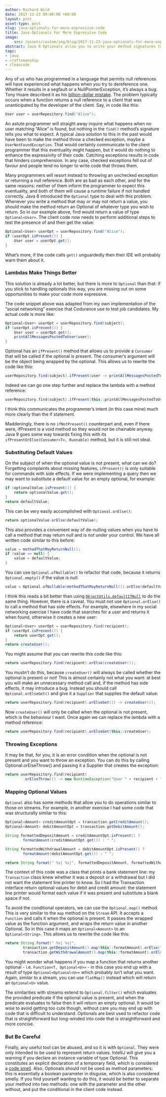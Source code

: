 ```yaml
---
author: Richard Wild
date: 2017-11-23 09:00:00 +00:00
layout: post
asset-type: post
slug: java-optionals-for-more-expressive-code
title: Java Optionals For More Expressive Code
image:
    src: /assets/custom/img/blog/2017-11-23-java-optionals-for-more-expressive-code.png
abstract: Java 8 Optionals allow you to write your method signatures to indicate that your method may or may not return a value. But there is more to Optional than merely checking whether the value is present and getting it if it is. Here I show how Optional also includes some features that can enhance your code's expressiveness.
tags:
- java
- craftsmanship
- cleancode
---
```

Any of us who has programmed in a language that permits null references will have experienced what happens when you try to dereference one. Whether it results in a segfault or a NullPointerException, it’s always a bug. Tony Hoare described it as his [billion-dollar mistake](https://www.infoq.com/presentations/Null-References-The-Billion-Dollar-Mistake-Tony-Hoare). The problem typically occurs when a function returns a null reference to a client that was unanticipated by the developer of the client. Say, in code like this:

```java
User user = userRepository.find("Alice");
```

An astute programmer will straight away inquire what happens when no user matching “Alice” is found, but nothing in the `find()` method’s signature tells you what to expect. A typical Java solution to this in the past would have been to make the method throw a checked exception, maybe a `UserNotFoundException`. That would certainly communicate to the client programmer that this eventuality might happen, but it would do nothing to enhance the expressivity of their code. Catching exceptions results in code that hinders comprehension. In any case, checked exceptions fell out of favour and people tend no longer to write code that throws them.

Many programmers will resort instead to throwing an unchecked exception or returning a null reference. Both are as bad as each other, and for the same reasons: neither of them inform the programmer to expect this eventuality, and both of them will cause a runtime failure if not handled correctly. Java 8 introduced the `Optional` type to deal with this problem. Whenever you write a method that may or may not return a value, you should make the method return an Optional of whatever type you wish to return. So in our example above, find would return a value of type `Optional<User>`. The client code now needs to perform additional steps to test the presence of and then get the value:

```java
Optional<User> userOpt = userRepository.find("Alice");
if (userOpt.isPresent()) {
	User user = userOpt.get();	
}
```

What’s more, if the code calls `get()` unguardedly then their IDE will probably warn them about it.

### Lambdas Make Things Better
This solution is already a lot better, but there is more to `Optional` than that: if you stick to handling optionals this way, you are missing out on some opportunities to make your code more expressive.

The code snippet above was adapted from my own implementation of the “social networking” exercise that Codurance use to test job candidates. My actual code is more like:

```java
Optional<User> userOpt = userRepository.find(subject);
if (userOpt.isPresent()) {
    User user = userOpt.get();
    printAllMessagesPostedToUser(user);
}
```

Optional has an `ifPresent()` method that allows us to provide a `Consumer` that will be called if the optional is present. The consumer’s argument will be the object being wrapped by the optional. This allows us to rewrite the code like this:

```java
userRepository.find(subject).ifPresent(user -> printAllMessagesPostedToUser(user));
```

Indeed we can go one step further and replace the lambda with a method reference:

```java
userRepository.find(subject).ifPresent(this::printAllMessagesPostedToUser);
```

I think this communicates the programmer’s intent (in this case mine) much more clearly than the if statement. 

Maddeningly, there is no `ifNotPresent()` counterpart and, even if there were, ifPresent is a void method so they would not be chainable anyway. Java 9 goes some way towards fixing this with its `ifPresentOrElse(Consumer<T>, Runnable)` method, but it is still not ideal.

### Substituting Default Values
On the subject of when the optional value is not present, what can we do? Forgetting complaints about missing features, `ifPresent()` is only suitable for commands with side effects. If we were implementing a query then we may want to substitute a default value for an empty optional, for example:

```java
if (optionalValue.isPresent()) {
	return optionalValue.get();
}
return defaultValue;
```

This can be very easily accomplished with `Optional.orElse()`:

```java
return optionalValue.orElse(defaultValue);
```

This also provides a convenient way of de-nulling values when you have to call a method that may return null and is not under your control. We have all written code similar to this before:

```java
value = methodThatMayReturnNull();
if (value == null) {
	value = defaultValue;
}
```

You can use `Optional.ofNullable()` to refactor that code, because it returns `Optional.empty()` if the value is null:

```java
value = Optional.ofNullable(methodThatMayReturnNull()).orElse(defaultValue);
```

I think this reads a bit better than using [`ObjectUtils.defaultIfNull`](https://commons.apache.org/proper/commons-lang/javadocs/api-3.1/org/apache/commons/lang3/ObjectUtils.html#defaultIfNull) to do the same thing. However, there is a caveat. You must not use `Optional.orElse()` to call a method that has side effects. For example, elsewhere in my social networking exercise I have code that searches for a user and returns it when found, otherwise it creates a new user:

```java
Optional<User> userOpt = userRepository.find(recipient);
if (userOpt.isPresent()) {
    return userOpt.get();
}
return createUser();
```

You might assume that you can rewrite this code like this:

```java
return userRepository.find(recipient).orElse(createUser());
```

You mustn’t do this, because `createUser()` will always be called whether the optional is present or not! This is almost certainly not what you want: at best you will make an unnecessary method call and, if the method has side effects, it may introduce a bug. Instead you should call `Optional.orElseGet()` and give it a `Supplier` that supplies the default value:

```java
return userRepository.find(recipient).orElseGet(() -> createUser());
```

Now `createUser()` will only be called when the optional is not present, which is the behaviour I want. Once again we can replace the lambda with a method reference:

```java
return userRepository.find(recipient).orElseGet(this::createUser);
```

### Throwing Exceptions
It may be that, for you, it is an error condition when the optional is not present and you want to throw an exception. You can do this by calling Optional.orElseThrow() and passing it a Supplier that creates the exception:

```java
return userRepository.find(recipient)
        .orElseThrow(() -> new RuntimeException("User " + recipient + " not found"));
```

### Mapping Optional Values
`Optional` also has some methods that allow you to do operations similar to those on streams. For example, in another exercise I had some code that was structurally similar to this:

```java
Optional<Amount> creditAmountOpt = transaction.getCreditAmount();
Optional<Amount> debitAmountOpt = transaction.getDebitAmount();

String formattedDepositAmount = creditAmountOpt.isPresent() ?
        formatAmount(creditAmountOpt.get()) : " ";

String formattedWithdrawalAmount = debitAmountOpt.isPresent() ?
        formatAmount(debitAmountOpt.get()) : " ";

return String.format(" %s| %s|", formattedDepositAmount, formattedWithdrawalAmount);
```

The context of this code was a class that prints a bank statement line: my `Transaction` class knew whether it was a deposit or a withdrawal but I did not want the statement line printer to know. So I had the Transaction interface return optional values for debit and credit amount: the statement line printer would format each value if it was present and substitute a blank space if not.

To avoid the conditional operators, we can use the `Optional.map()` method. This is very similar to the `map` method on the `Stream` API. It accepts a `Function` and calls it when the optional is present. It passes the wrapped value as the function argument, and wraps the return value in another Optional. So in this case it maps an `Optional<Amount>` to an `Optional<String>`. This allows us to rewrite the code like this:

```java
return String.format(" %s| %s|",
        transaction.getDepositAmount().map(this::formatAmount).orElse(" "),
        transaction.getWithdrawalAmount().map(this::formatAmount).orElse(" "));
```

You might wonder what happens if you map a function that returns another optional - i.e. `Function<T, Optional<U>>` - in this case you end up with a result of type `Optional<Optional<U>>` which probably isn’t what you want. Again, similar to a stream, you can use `flatMap()` instead which will return an `Optional<U>` value.

The similarities with streams extend to `Optional.filter()` which evaluates the provided predicate if the optional value is present, and when the predicate evaluates to false then it will return an empty optional. It would be wise to avoid getting too cute though, without care you may end up with code that is difficult to understand. Optionals are best used to refactor code that is straightforward but long-winded into code that is straightforward and more concise.

### But Be Careful
Finally, any useful tool can be abused, and so it is with `Optional`. They were only intended to be used to represent return values. IntelliJ will give you a warning if you declare an instance variable of type Optional. This constitutes an explicit declaration of a temporary field, which is considered a [code smell](https://sourcemaking.com/refactoring/smells/temporary-field). Also, Optionals should not be used as method parameters: this is essentially a boolean parameter in disguise, which is also considered smelly. If you find yourself wanting to do this, it would be better to separate your method into two methods: one with the parameter and the other without, and put the conditional in the client code instead.